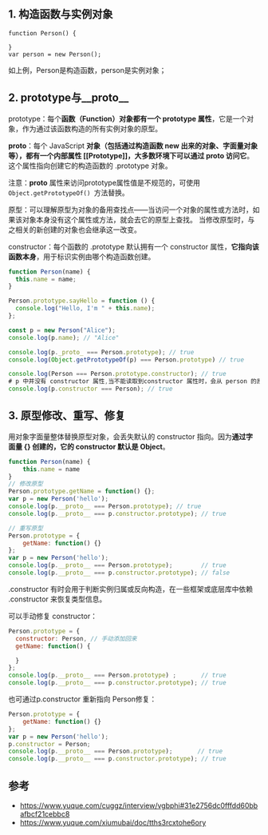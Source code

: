 ## 1. 构造函数与实例对象

```：
function Person() {

}
var person = new Person();
```
如上例，Person是构造函数，person是实例对象；

## 2. prototype与__proto__
prototype：每个**函数（Function）对象都有一个 prototype 属性**，它是一个对象，作为通过该函数构造的所有实例对象的原型。

__proto__：每个 JavaScript **对象（包括通过构造函数 new 出来的对象、字面量对象等），都有一个内部属性 [[Prototype]]，大多数环境下可以通过 __proto__ 
访问它**。这个属性指向创建它的构造函数的 .prototype 对象。

注意：__proto__ 属性来访问prototype属性值是不规范的，可使用`Object.getPrototypeOf() `方法替换。

原型：可以理解原型为对象的备用查找点——当访问一个对象的属性或方法时，如果该对象本身没有这个属性或方法，就会去它的原型上查找。
当修改原型时，与之相关的新创建的对象也会继承这一改变。

constructor：每个函数的 .prototype 默认拥有一个 constructor 属性，**它指向该函数本身**，用于标识实例由哪个构造函数创建。

```js
function Person(name) {
  this.name = name;
}

Person.prototype.sayHello = function () {
  console.log("Hello, I'm " + this.name);
};

const p = new Person("Alice");
console.log(p.name); // "Alice"

console.log(p._proto_ === Person.prototype); // true
console.log(Object.getPrototypeOf(p) === Person.prototype) // true

console.log(Person === Person.prototype.constructor); // true
# p 中并没有 constructor 属性,当不能读取到constructor 属性时，会从 person 的原型Person.prototype 中读取
console.log(p.constructor === Person); // true
```

## 3. 原型修改、重写、修复
用对象字面量整体替换原型对象，会丢失默认的 constructor 指向。因为**通过字面量 {} 创建的，它的 constructor 默认是 Object**。

```js
function Person(name) {
    this.name = name
}
// 修改原型
Person.prototype.getName = function() {};
var p = new Person('hello');
console.log(p.__proto__ === Person.prototype); // true
console.log(p.__proto__ === p.constructor.prototype); // true

// 重写原型
Person.prototype = {
    getName: function() {}
};
var p = new Person('hello');
console.log(p.__proto__ === Person.prototype);        // true
console.log(p.__proto__ === p.constructor.prototype); // false
```

.constructor 有时会用于判断实例归属或反向构造，在一些框架或底层库中依赖 .constructor 来恢复类型信息。

可以手动修复 constructor：

```js
Person.prototype = {
  constructor: Person, // 手动添加回来
  getName: function() {

  }
};
console.log(p.__proto__ === Person.prototype) ;       // true
console.log(p.__proto__ === p.constructor.prototype); // true
```

也可通过p.constructor 重新指向 Person修复：

```js
Person.prototype = {
    getName: function() {}
};
var p = new Person('hello');
p.constructor = Person;
console.log(p.__proto__ === Person.prototype);       // true
console.log(p.__proto__ === p.constructor.prototype); // true
```

## 参考
- https://www.yuque.com/cuggz/interview/vgbphi#31e2756dc0fffdd60bbafbcf21cebbc8
- https://www.yuque.com/xiumubai/doc/tths3rcxtohe6ory


